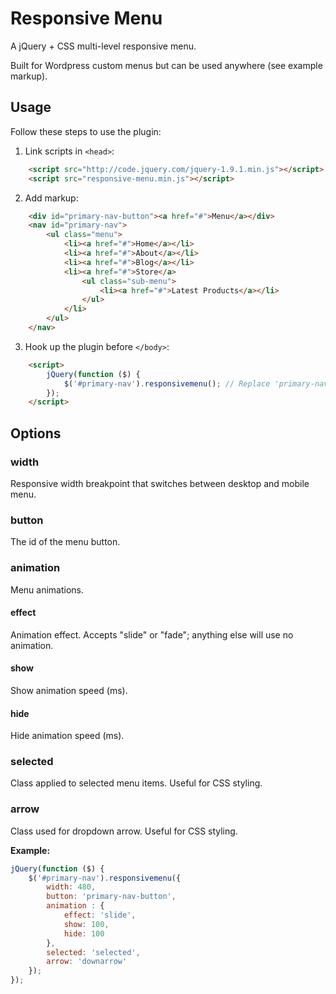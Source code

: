 # Responsive Menu

A jQuery + CSS multi-level responsive menu.

Built for Wordpress custom menus but can be used anywhere (see example markup).

## Usage

Follow these steps to use the plugin:

1. Link scripts in `<head>`:
```html
	<script src="http://code.jquery.com/jquery-1.9.1.min.js"></script>
	<script src="responsive-menu.min.js"></script>
```

2. Add markup:
```html
	<div id="primary-nav-button"><a href="#">Menu</a></div>
	<nav id="primary-nav">
		<ul class="menu">
			<li><a href="#">Home</a></li>
			<li><a href="#">About</a></li>
			<li><a href="#">Blog</a></li>
			<li><a href="#">Store</a>
				<ul class="sub-menu">
					<li><a href="#">Latest Products</a></li>
				</ul>
			</li>
		</ul>
	</nav>
```

3. Hook up the plugin before `</body>`:
```html
	<script>
		jQuery(function ($) {
			$('#primary-nav').responsivemenu(); // Replace 'primary-nav' with your id
		});
	</script>
```

## Options

### width
Responsive width breakpoint that switches between desktop and mobile menu.

### button
The id of the menu button.

### animation
Menu animations.
#### effect
Animation effect\. Accepts "slide" or "fade"; anything else will use no animation.
#### show
Show animation speed (ms).
#### hide
Hide animation speed (ms).

### selected
Class applied to selected menu items\. Useful for CSS styling.

### arrow
Class used for dropdown arrow\. Useful for CSS styling.

**Example:**
```javascript
jQuery(function ($) {
	$('#primary-nav').responsivemenu({
		width: 480,
		button: 'primary-nav-button',
		animation : {
			effect: 'slide',
			show: 100,
			hide: 100
		},
		selected: 'selected',
		arrow: 'downarrow'
	});
});
```